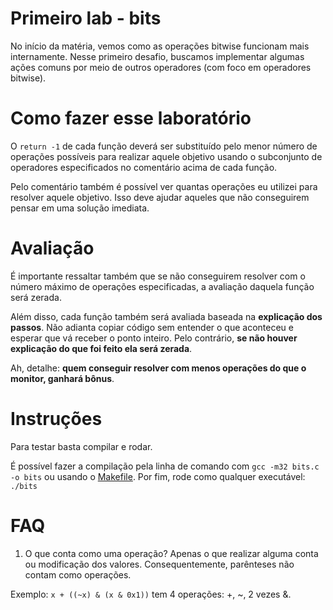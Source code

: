 # Primeiro lab - bits
No início da matéria, vemos como as operações bitwise funcionam mais internamente. Nesse primeiro desafio, buscamos implementar algumas ações comuns por meio de outros operadores (com foco em operadores bitwise).

# Como fazer esse laboratório
O `return -1` de cada função deverá ser substituído pelo menor número de operações possíveis para realizar aquele objetivo usando o subconjunto de operadores especificados no comentário acima de cada função.

Pelo comentário também é possível ver quantas operações eu utilizei para resolver aquele objetivo. Isso deve ajudar aqueles que não conseguirem pensar em uma solução imediata.

# Avaliação
É importante ressaltar também que se não conseguirem resolver com o número máximo de operações especificadas, a avaliação daquela função será zerada.

Além disso, cada função também será avaliada baseada na **explicação dos passos**. Não adianta copiar código sem entender o que aconteceu e esperar que vá receber o ponto inteiro. Pelo contrário, **se não houver explicação do que foi feito ela será zerada**.

Ah, detalhe: **quem conseguir resolver com menos operações do que o monitor, ganhará bônus**.

# Instruções
Para testar basta compilar e rodar.

É possível fazer a compilação pela linha de comando com `gcc -m32 bits.c -o bits` ou usando o [Makefile](./Makefile).
Por fim, rode como qualquer executável: `./bits`

# FAQ
1. O que conta como uma operação?
Apenas o que realizar alguma conta ou modificação dos valores. Consequentemente, parênteses não contam como operações.

Exemplo: `x + ((~x) & (x & 0x1))` tem 4 operações: +, ~, 2 vezes &.